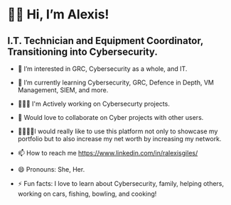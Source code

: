 <h1>👋🏻 Hi, I’m Alexis!</h1>
<h2> I.T. Technician and Equipment Coordinator, Transitioning into Cybersecurity.</h2>

- 👀 I’m interested in GRC, Cybersecurity as a whole, and IT.

- 🌱 I’m currently learning Cybersecurity, GRC, Defence in Depth, VM Management, SIEM, and more.

- 👩🏻‍💻 I'm Actively working on Cybersecurty projects. 

- 💞️ Would love to collaborate on Cyber projects with other users.

- 🫱🏽‍🫲🏼I would really like to use this platform not only to showcase my portfolio but to also increase my net worth by increasing my network.

- 📫 How to reach me https://www.linkedin.com/in/ralexisgiles/

- 😄 Pronouns: She, Her.

- ⚡ Fun facts: I love to learn about Cybersecurity, family, helping others, working on cars, fishing, bowling, and cooking! 

<!---
Alexis-Giles/Alexis-Giles is a ✨ special ✨ repository because its `README.md` (this file) appears on your GitHub profile.
You can click the Preview link to take a look at your changes.
--->
